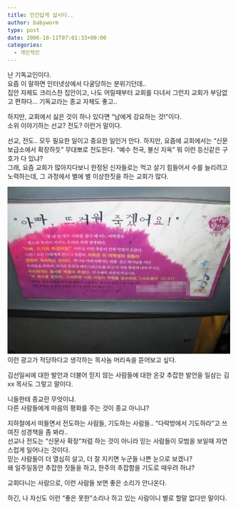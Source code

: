 ```yaml
---
title: 인간답게 삽시다..
author: babyworm
type: post
date: 2006-10-11T07:01:33+00:00
categories:
  - 개인적인
---
```

난 기독교인이다.<br>
요즘 이 말하면 인터넷상에서 다굴당하는 분위기던데..<br>
집안 자체도 크리스찬 집안이고, 나도 어릴때부터 교회를 다녀서 그런지 교회가 부담없고 편하다… 기독교라는 종교 자체도 좋고..

하지만, 교회에서 싫은 것이 하나 있다면 “남에게 강요하는 것!”이다.<br>
소위 이야기하는 선교? 전도? 이런거 말이다.

선교, 전도.. 모두 필요한 일이고 중요한 일인거 안다. 하지만, 요즘에 교회에서는 “신문 보급소에서 확장하듯” 무대뽀로 전도한다. “예수 천국, 불신 지옥” 뭐 이런 등신같은 구호가 다 있냐?<br>
그래, 요즘 교회가 많아지다보니 한정된 신자들로는 먹고 살기 힘들어서 수를 늘리려고 노력하는데, 그 과정에서 별에 별 이상한짓을 하는 교회가 많다.

<img loading="lazy" decoding="async" src="1103370686.webp"> 이런 광고가 적당하다고 생각하는 목사놈 머리속을 뜯어보고 싶다.

김선일씨에 대한 발언과 더불어 믿지 않는 사람들에 대한 온갖 추잡한 발언을 일삼는 김xx 목사도 그렇고 말이다.

니들한테 종교란 무엇이냐.<br>
다른 사람들에게 마음의 평화를 주는 것이 종교 아니냐?

지하철에서 떠들면서 전도하는 사람들, 기도하는 사람들.. “다락방에서 기도하라”고 쓰여진 성경책을 좀 봐라..<br>
선교나 전도는 “신문사 확장”처럼 하는 것이 아니라 믿는 사람들이 모범을 보일때 자연스럽게 일어나는 것이다.<br>
믿는 사람들이 더 열심히 살고, 더 잘 지키면 누군들 나쁜 눈으로 보겠나?<br>
왜 일주일동안 추잡한 짓들을 하고, 한주의 추잡함을 기도로 때우려 하냐?

교회다니는 사람으로, 이런 사람들 보면 좋은 소리가 안나온다.

하긴, 나 자신도 이런 “좋은 못한”소리나 하고 있는 사람이니 별로 할말 없다만 말이다.
